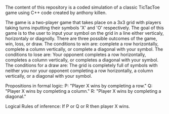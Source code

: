 The content of this repository is a coded simulation of a classic TicTacToe game using C++ code created by anthony killen.

The game is a two-player game that takes place on a 3x3 grid with players taking turns inputting their symbols 'X' and 'O' respectively. 
The goal of this game is to the user to input your symbol on the grid in a line either verticaly, horizontaly or diagnolly.
There are three possible outcomes of the game, win, loss, or draw.
The conditions to win are: complete a row horizontally, complete a column vertically, or complete a diagonal with your symbol.
The conditions to lose are: Your opponent completes a row horizontally, completes a column vertically, or completes a diagonal with your symbol.
The conditions for a draw are: The grid is completely full of symbols with neither you nor your opponent completing a row horizontally, a column vertically, or a diagonal with your symbol.

Propositions in formal logic:
P: "Player X wins by completing a row."
Q: "Player X wins by completing a column."
R: "Player X wins by completing a diagonal."

Logical Rules of inference:
If P or Q or R then player X wins.
